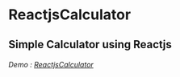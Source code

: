 # ReactjsCalculator
## Simple Calculator using Reactjs

###### Demo : [ReactjsCalculator](https://codepen.io/sekharBheri/pen/KKPRbZB?editors=0010)
